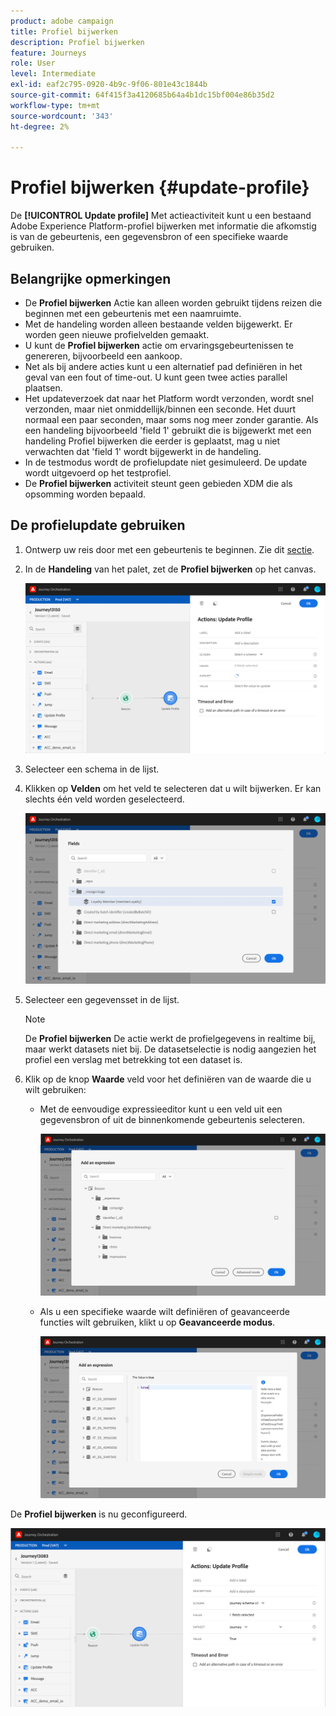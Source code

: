 ```yaml
---
product: adobe campaign
title: Profiel bijwerken
description: Profiel bijwerken
feature: Journeys
role: User
level: Intermediate
exl-id: eaf2c795-0920-4b9c-9f06-801e43c1844b
source-git-commit: 64f415f3a4120685b64a4b1dc15bf004e86b35d2
workflow-type: tm+mt
source-wordcount: '343'
ht-degree: 2%

---
```


# Profiel bijwerken {#update-profile}

De **[!UICONTROL Update profile]** Met actieactiviteit kunt u een bestaand Adobe Experience Platform-profiel bijwerken met informatie die afkomstig is van de gebeurtenis, een gegevensbron of een specifieke waarde gebruiken.

## Belangrijke opmerkingen

* De **Profiel bijwerken** Actie kan alleen worden gebruikt tijdens reizen die beginnen met een gebeurtenis met een naamruimte.
* Met de handeling worden alleen bestaande velden bijgewerkt. Er worden geen nieuwe profielvelden gemaakt.
* U kunt de **Profiel bijwerken** actie om ervaringsgebeurtenissen te genereren, bijvoorbeeld een aankoop.
* Net als bij andere acties kunt u een alternatief pad definiëren in het geval van een fout of time-out. U kunt geen twee acties parallel plaatsen.
* Het updateverzoek dat naar het Platform wordt verzonden, wordt snel verzonden, maar niet onmiddellijk/binnen een seconde. Het duurt normaal een paar seconden, maar soms nog meer zonder garantie. Als een handeling bijvoorbeeld &#39;field 1&#39; gebruikt die is bijgewerkt met een handeling Profiel bijwerken die eerder is geplaatst, mag u niet verwachten dat &#39;field 1&#39; wordt bijgewerkt in de handeling.
* In de testmodus wordt de profielupdate niet gesimuleerd. De update wordt uitgevoerd op het testprofiel.
* De **Profiel bijwerken** activiteit steunt geen gebieden XDM die als opsomming worden bepaald.

## De profielupdate gebruiken

1. Ontwerp uw reis door met een gebeurtenis te beginnen. Zie dit [sectie](../building-journeys/journey.md).

1. In de **Handeling** van het palet, zet de **Profiel bijwerken** op het canvas.

   ![](../assets/profileupdate0.png)

1. Selecteer een schema in de lijst.

1. Klikken op **Velden** om het veld te selecteren dat u wilt bijwerken. Er kan slechts één veld worden geselecteerd.

   ![](../assets/profileupdate2.png)

1. Selecteer een gegevensset in de lijst.

   >[!NOTE]
   >
   >De **Profiel bijwerken** De actie werkt de profielgegevens in realtime bij, maar werkt datasets niet bij. De datasetselectie is nodig aangezien het profiel een verslag met betrekking tot een dataset is.

1. Klik op de knop **Waarde** veld voor het definiëren van de waarde die u wilt gebruiken:

   * Met de eenvoudige expressieeditor kunt u een veld uit een gegevensbron of uit de binnenkomende gebeurtenis selecteren.

      ![](../assets/profileupdate4.png)

   * Als u een specifieke waarde wilt definiëren of geavanceerde functies wilt gebruiken, klikt u op **Geavanceerde modus**.

      ![](../assets/profileupdate3.png)

De **Profiel bijwerken** is nu geconfigureerd.

![](../assets/profileupdate1.png)
